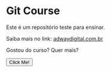 # Git Course

Este é um repositório teste para ensinar.

Saiba mais no link: [adwaydigital.com.br](http://www.adwaydigital.com.br)


Gostou do curso? Quer mais?


<button type="button">Click Me!</button>
